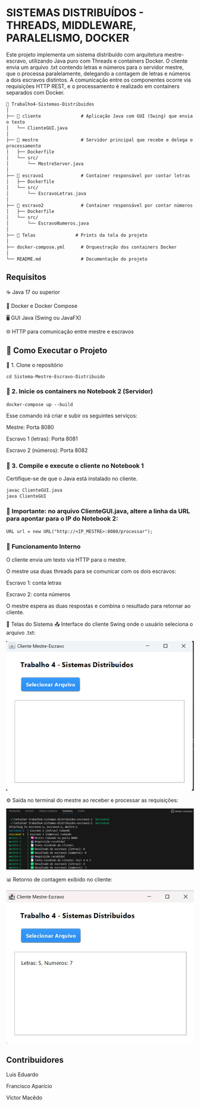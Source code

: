 # SISTEMAS DISTRIBUÍDOS - THREADS, MIDDLEWARE, PARALELISMO, DOCKER
Este projeto implementa um sistema distribuído com arquitetura mestre-escravo, utilizando Java puro com Threads e containers Docker. O cliente envia um arquivo .txt contendo letras e números para o servidor mestre, que o processa paralelamente, delegando a contagem de letras e números a dois escravos distintos. A comunicação entre os componentes ocorre via requisições HTTP REST, e o processamento é realizado em containers separados com Docker.

```
📁 Trabalho4-Sistemas-Distribuidos
│
├── 📁 cliente               # Aplicação Java com GUI (Swing) que envia o texto
│   └── ClienteGUI.java     
│
├── 📁 mestre                # Servidor principal que recebe e delega o processamento
│   ├── Dockerfile
│   └── src/
│       └── MestreServer.java
│
├── 📁 escravo1              # Container responsável por contar letras
│   ├── Dockerfile
│   └── src/
│       └── EscravoLetras.java
│
├── 📁 escravo2              # Container responsável por contar números
│   ├── Dockerfile
│   └── src/
│       └── EscravoNumeros.java
│
├── 📁 Telas               # Prints da tela do projeto
│  
├── docker-compose.yml      # Orquestração dos containers Docker
│
└── README.md               # Documentação do projeto

```
## Requisitos
☕ Java 17 ou superior

🐳 Docker e Docker Compose

🖥️ GUI Java (Swing ou JavaFX)

🌐 HTTP para comunicação entre mestre e escravos

## 🚀 **Como Executar o Projeto**
🔹 1. Clone o repositório
```git clone https://github.com/seu-usuario/Sistema-Mestre-Escravo-Distribuido.git
cd Sistema-Mestre-Escravo-Distribuido
```
### 🔹 2. Inicie os containers no Notebook 2 (Servidor)
```
docker-compose up --build
```
Esse comando irá criar e subir os seguintes serviços:

Mestre: Porta 8080

Escravo 1 (letras): Porta 8081

Escravo 2 (números): Porta 8082

### 🔹 3. Compile e execute o cliente no Notebook 1
Certifique-se de que o Java está instalado no cliente.
```
javac ClienteGUI.java
java ClienteGUI
```

### 🛑 Importante: no arquivo ClienteGUI.java, altere a linha da URL para apontar para o IP do Notebook 2:
```
URL url = new URL("http://<IP_MESTRE>:8080/processar");
```

### 🧠 Funcionamento Interno
O cliente envia um texto via HTTP para o mestre.

O mestre usa duas threads para se comunicar com os dois escravos:

Escravo 1: conta letras

Escravo 2: conta números

O mestre espera as duas respostas e combina o resultado para retornar ao cliente.

📸 Telas do Sistema
📤 Interface do cliente Swing onde o usuário seleciona o arquivo .txt:

![Tela Inicial](https://github.com/euapariciocoelho1996/Trabalho4-Sistemas-Distribuidos/blob/main/Telas/telaInicial.png?raw=true)

⚙️ Saída no terminal do mestre ao receber e processar as requisições:

![Terminal Mestre](https://github.com/euapariciocoelho1996/Trabalho4-Sistemas-Distribuidos/blob/main/Telas/terminalMestre.png?raw=true)


📊 Retorno de contagem exibido no cliente:

![Tela Resultado](https://github.com/euapariciocoelho1996/Trabalho4-Sistemas-Distribuidos/blob/main/Telas/tela%20resultado.jpeg?raw=true)


## Contribuidores
Luis Eduardo

Francisco Aparício

Victor Macêdo
